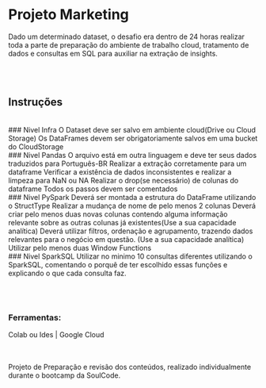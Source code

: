 # Projeto Marketing

Dado um determinado dataset, o desafio era dentro de 24 horas realizar toda a parte de preparação do ambiente de trabalho cloud, tratamento de dados e consultas em SQL para auxiliar na extração de insights.
 
<br><br>
## Instruções 
<br>
### Nivel Infra
O Dataset deve ser salvo em ambiente cloud(Drive ou Cloud Storage)
Os DataFrames devem ser obrigatoriamente salvos em uma bucket do CloudStorage<br>
### Nivel Pandas
O arquivo está em outra linguagem e deve ter seus dados traduzidos para Português-BR
Realizar a extração corretamente para um dataframe
Verificar a existência de dados inconsistentes e realizar a limpeza para NaN ou NA
Realizar o drop(se necessário) de colunas do dataframe
Todos os passos devem ser comentados<br>
### Nivel PySpark
Deverá ser montada a estrutura do DataFrame utilizando o StructType
Realizar a mudança de nome de pelo menos 2 colunas
Deverá criar pelo menos duas novas colunas contendo alguma informação relevante sobre as outras colunas já existentes(Use a sua capacidade analítica)
Deverá utilizar filtros, ordenação e agrupamento, trazendo dados relevantes para o negócio em questão. (Use a sua capacidade analítica)
Utilizar pelo menos duas Window Functions<br>
### Nivel SparkSQL
Utilizar no minimo 10 consultas diferentes utilizando o SparkSQL, comentando o porquê de ter escolhido essas funções e explicando o que cada consulta faz.

<br><br>
### Ferramentas:
Colab ou Ides | Google Cloud

<br><br>
Projeto de Preparação e revisão dos conteúdos, realizado individualmente durante o bootcamp da SoulCode.
